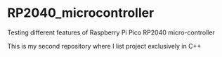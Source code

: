 # RP2040_microcontroller
Testing different features of Raspberry Pi Pico RP2040 micro-controller

This is my second repository where I list project exclusively in C++
